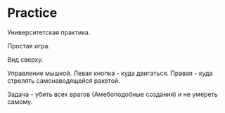 Practice
========

Университетская практика.

Простая игра.

Вид сверху.

Управление мышкой. Левая кнопка - куда двигаться. Правая - куда стрелять самонаводящейся ракетой.

Задача - убить всех врагов (Амебоподобные создания) и не умереть самому.
